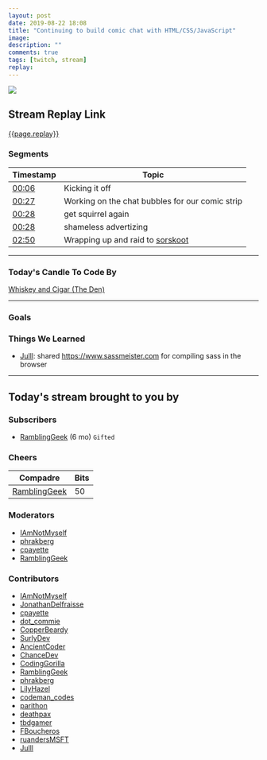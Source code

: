 ```yaml
---
layout: post
date: 2019-08-22 18:08
title: "Continuing to build comic chat with HTML/CSS/JavaScript"
image:
description: ""
comments: true
tags: [twitch, stream]
replay:
---
```


<img src="{{page.image}}"/>

## Stream Replay Link

[{{page.replay}}]({{page.replay}})

<!--more-->

### Segments

| Timestamp | Topic
| ---       | ---
| [00:06]({{page.replay}}?t=417.51) | Kicking it off |
| [00:27]({{page.replay}}?t=1625.404) | Working on the chat bubbles for our comic strip |
| [00:28]({{page.replay}}?t=1684.701) | get squirrel again |
| [00:28]({{page.replay}}?t=1704.913) | shameless advertizing |
| [02:50]({{page.replay}}?t=10258.642) | Wrapping up and raid to [sorskoot](https://twitch.tv/sorskoot) |

---

### Today's Candle To Code By

[Whiskey and Cigar (The Den)](https://amzn.to/30ttzO6)

---

### Goals


### Things We Learned

- [Julll](https://twitch.tv/julll): shared https://www.sassmeister.com for compiling sass in the browser 

---

## Today's stream brought to you by

### Subscribers

- [RamblingGeek](https://twitch.tv/ramblinggeek) (6 mo) `Gifted`

### Cheers

| Compadre            | Bits        |
| ---                 | ---         |
| [RamblingGeek](https://twitch.tv/ramblinggeek) | 50 |

### Moderators

- [IAmNotMyself](https://twitch.tv/iamnotmyself)
- [phrakberg](https://twitch.tv/phrakberg)
- [cpayette](https://twitch.tv/cpayette)
- [RamblingGeek](https://twitch.tv/ramblinggeek)

### Contributors

- [IAmNotMyself](https://twitch.tv/iamnotmyself)
- [JonathanDelfraisse](https://twitch.tv/jonathandelfraisse)
- [cpayette](https://twitch.tv/cpayette)
- [dot_commie](https://twitch.tv/dot_commie)
- [CopperBeardy](https://twitch.tv/copperbeardy)
- [SurlyDev](https://twitch.tv/surlydev)
- [AncientCoder](https://twitch.tv/ancientcoder)
- [ChanceDev](https://twitch.tv/chancedev)
- [CodingGorilla](https://twitch.tv/codinggorilla)
- [RamblingGeek](https://twitch.tv/ramblinggeek)
- [phrakberg](https://twitch.tv/phrakberg)
- [LilyHazel](https://twitch.tv/lilyhazel)
- [codeman_codes](https://twitch.tv/codeman_codes)
- [parithon](https://twitch.tv/parithon)
- [deathpax](https://twitch.tv/deathpax)
- [tbdgamer](https://twitch.tv/tbdgamer)
- [FBoucheros](https://twitch.tv/fboucheros)
- [ruandersMSFT](https://twitch.tv/ruandersmsft)
- [Julll](https://twitch.tv/julll)

